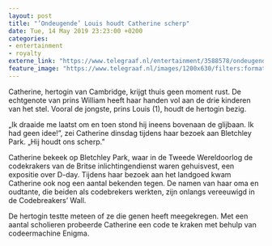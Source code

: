 ```yaml
---
layout: post
title: "’Ondeugende’ Louis houdt Catherine scherp"
date: Tue, 14 May 2019 23:23:00 +0200
categories: 
- entertainment 
- royalty 
externe_link: "https://www.telegraaf.nl/entertainment/3588578/ondeugende-louis-houdt-catherine-scherp"
feature_image: "https://www.telegraaf.nl/images/1200x630/filters:format(jpeg):quality(80)/cdn-kiosk-api.telegraaf.nl/c5d991c8-7690-11e9-9e65-0217670beecd.jpg"
---
```


<p class="intro">Catherine, hertogin van Cambridge, krijgt thuis geen moment rust. De echtgenote van prins William heeft haar handen vol aan de drie kinderen van het stel. Vooral de jongste, prins Louis (1), houdt de hertogin bezig.</p> <p>„Ik draaide me laatst om en toen stond hij ineens bovenaan de glijbaan. Ik had geen idee!”, zei Catherine dinsdag tijdens haar bezoek aan Bletchley Park. „Hij houdt ons scherp.”</p><p>Catherine bekeek op Bletchley Park, waar in de Tweede Wereldoorlog de codekrakers van de Britse inlichtingendienst waren gehuisvest, een expositie over D-day. Tijdens haar bezoek aan het landgoed kwam Catherine ook nog een aantal bekenden tegen. De namen van haar oma en oudtante, die beiden als codebrekers werkten, zijn onlangs vereeuwigd in de Codebreakers’ Wall.</p><p>De hertogin testte meteen of ze die genen heeft meegekregen. Met een aantal scholieren probeerde Catherine een code te kraken met behulp van codeermachine Enigma.</p>
